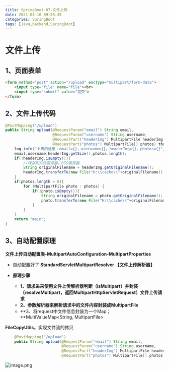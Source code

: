 ```yaml
---
title: SpringBoot-07-文件上传
date: 2021-04-10 09:58:35
categories: SpringBoot
tags: [Java,backend,SpringBoot]
---
```


# 文件上传

## 1、页面表单

```html
<form method="post" action="/upload" enctype="multipart/form-data">
    <input type="file" name="file"><br>
    <input type="submit" value="提交">
</form>
```

## 2、文件上传代码

```java
@PostMapping("/upload")
public String upload(@RequestParam("email") String email,
                     @RequestParam("username") String username,
                     @RequestPart("headerImg") MultipartFile headerImg,
                     @RequestPart("photos") MultipartFile[] photos) throws IOException {
    log.info("上传的信息：email={}，username={}，headerImg={}，photos={}",
    email,username,headerImg.getSize(),photos.length);
    if(!headerImg.isEmpty()){
        //保存到文件服务器，OSS服务器
        String originalFilename = headerImg.getOriginalFilename();
        headerImg.transferTo(new File("H:\\cache\\"+originalFilename));
    }
    if(photos.length > 0){
        for (MultipartFile photo : photos) {
            if(!photo.isEmpty()){
                String originalFilename = photo.getOriginalFilename();
                photo.transferTo(new File("H:\\cache\\"+originalFilename));
            }
        }
    }
    return "main";
}
```

## 3、自动配置原理

**文件上传自动配置类-MultipartAutoConfiguration-MultipartProperties**

- 自动配置好了 **StandardServletMultipartResolver  【文件上传解析器】**
- **原理步骤**

	- **1、请求进来使用文件上传解析器判断（**isMultipart**）并封装（**resolveMultipart，**返回**MultipartHttpServletRequest**）文件上传请求**
	- **2、参数解析器来解析请求中的文件内容封装成MultipartFile**
	- **3、将request中文件信息封装为一个Map；**MultiValueMap<String, MultipartFile>

**FileCopyUtils**。实现文件流的拷贝

```java
    @PostMapping("/upload")
    public String upload(@RequestParam("email") String email,
                         @RequestParam("username") String username,
                         @RequestPart("headerImg") MultipartFile headerImg,
                         @RequestPart("photos") MultipartFile[] photos)
```

![image.png](https://gitee.com/cao_ziqiang/img/raw/master/20210821102323.png)